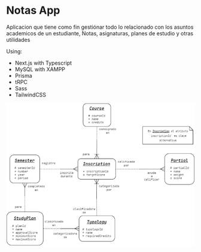 # Notas App

Aplicacion que tiene como fin gestiónar todo lo relacionado con
los asuntos academicos de un estudiante, Notas, asignaturas, planes de estudio
y otras utilidades

Using:
- Next.js with Typescript
- MySQL with XAMPP
- Prisma
- tRPC
- Sass
- TailwindCSS

<img src="notas-app-entidad-relacion.png" alt="Entidad-Relacion"/>